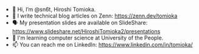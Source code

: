 - 👋 Hi, I’m @sn6t, Hiroshi Tomioka.
- 📘 I write technical blog articles on Zenn: https://zenn.dev/tomioka
- 🗣️ My presentation slides are available on SlideShare: https://www.slideshare.net/HiroshiTomioka2/presentations
- 🌱 I'm learning computer science at University of the People.
- 📫 You can reach me on LinkedIn: https://www.linkedin.com/in/tomioka/

<!---
sn6t/sn6t is a ✨ special ✨ repository because its `README.md` (this file) appears on your GitHub profile.
You can click the Preview link to take a look at your changes.
--->
